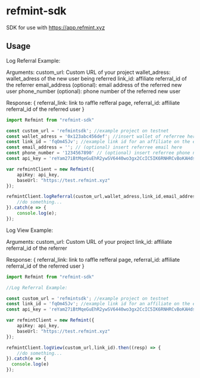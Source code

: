 # refmint-sdk

SDK for use with https://app.refmint.xyz

## Usage	

Log Referral Example:

Arguments:
	custom_url: Custom URL of your project
	wallet_adress: wallet_adress of the new user being referred
	link_id: affiliate referral_id of the referrer
	email_address (optional): email address of the referred new user
	phone_number (optional): phone number of the referred new user

Response:
	{
		referral_link: link to raffle refferal page,
		referral_id: affiliate referral_id of the referred user
	}

```ts
import Refmint from "refmint-sdk"

const custom_url = 'refmintsdk'; //example project on testnet
const wallet_adress = '0x123abc456def'; //insert wallet of referree here
const link_id = 'fqOm45Jv'; //example link id for an affiliate on the example project
const email_address = ''; // (optional) insert referree email here
const phone_number = '1234567890' // (optional) insert referree phone number here
const api_key = 'reYam27iBtMqeGuEhR2ywSV6440wo3gx2CcIC5IK6RNHRCvBoKAHdsNx3FyLz2t1'; //demo api key for testnet

var refmintClient = new Refmint({
	apiKey: api_key,
	baseUrl: "https://test.refmint.xyz"
});

refmintClient.logReferral(custom_url,wallet_adress,link_id,email_address,phone_number).then((resp) => {
	//do something...
}).catch(e => {
	console.log(e);
});

```

Log View Example:

Arguments:
	custom_url: Custom URL of your project
	link_id: affiliate referral_id of the referrer

Response:
	{
		referral_link: link to raffle refferal page,
		referral_id: affiliate referral_id of the referred user
	}


```ts
import Refmint from "refmint-sdk"

//Log Referral Example:

const custom_url = 'refmintsdk'; //example project on testnet
const link_id = 'fqOm45Jv'; //example link id for an affiliate on the example project
const api_key = 'reYam27iBtMqeGuEhR2ywSV6440wo3gx2CcIC5IK6RNHRCvBoKAHdsNx3FyLz2t1'; //demo api key for testnet

var refmintClient = new Refmint({
	apiKey: api_key,
	baseUrl: "https://test.refmint.xyz"
});

refmintClient.logView(custom_url,link_id).then((resp) => {
	//do something...
}).catch(e => {
  console.log(e)
});
```
